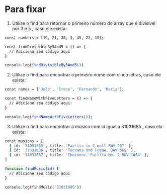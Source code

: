 # Para fixar

1. Utilize o find para retornar o primeiro número do array que é divisível por 3 e 5 , caso ele exista:

```bash
const numbers = [19, 21, 30, 3, 45, 22, 15];

const findDivisibleBy3And5 = () => {
  // Adiciona seu código aqui
}

console.log(findDivisibleBy3And5())
```
2. Utilize o find para encontrar o primeiro nome com cinco letras, caso ele exista:


```bash
const names = ['João', 'Irene', 'Fernando', 'Maria'];

const findNameWithFiveLetters = () => {
  // Adicione seu código aqui:
}

console.log(findNameWithFiveLetters());
```

3. Utilize o find para encontrar a música com id igual a 31031685 , caso ela exista:

```bash
const musicas = [
  { id: '31031685', title: 'Partita in C moll BWV 997' },
  { id: '31031686', title: 'Toccata and Fugue, BWV 565' },
  { id: '31031687', title: 'Chaconne, Partita No. 2 BWV 1004' },
]

function findMusic(id) {
  // Adicione seu código aqui
}

console.log(findMusic('31031685'))
```
